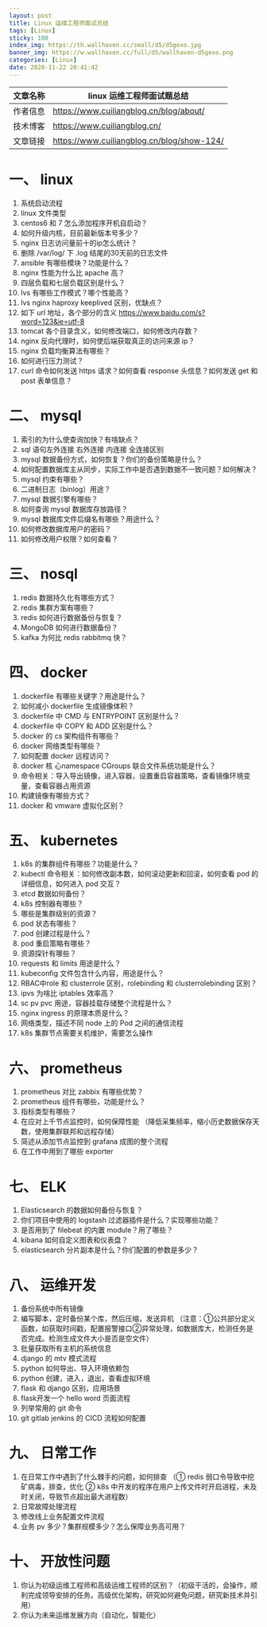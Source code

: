 ```yaml
---
layout: post
title: Linux 运维工程师面试总结
tags: [Linux]
sticky: 100
index_img: https://th.wallhaven.cc/small/d5/d5gexo.jpg
banner_img: https://w.wallhaven.cc/full/d5/wallhaven-d5gexo.png
categories: [Linux]
date: 2020-11-22 20:41:42
---
```


| 文章名称 | linux 运维工程师面试题总结 |
|---|---|
| 作者信息 | https://www.cuiliangblog.cn/blog/about/ |
| 技术博客 | https://www.cuiliangblog.cn/ |
| 文章链接 | https://www.cuiliangblog.cn/blog/show-124/ |

# 一、 linux

1. 系统启动流程
2. linux 文件类型
3. centos6 和 7 怎么添加程序开机自启动？
4. 如何升级内核，目前最新版本号多少？
5. nginx 日志访问量前十的ip怎么统计？
6. 删除 /var/log/ 下 .log 结尾的30天前的日志文件
7. ansible 有哪些模块？功能是什么？
8. nginx 性能为什么比 apache 高？
9. 四层负载和七层负载区别是什么？
10. lvs 有哪些工作模式？哪个性能高？
11. lvs nginx haproxy keeplived 区别，优缺点？
12. 如下 url 地址，各个部分的含义
https://www.baidu.com/s?word=123&ie=utf-8
13. tomcat 各个目录含义，如何修改端口，如何修改内存数？
14. nginx 反向代理时，如何使后端获取真正的访问来源 ip？
15. nginx 负载均衡算法有哪些？
16. 如何进行压力测试？
17. curl 命令如何发送 https 请求？如何查看 response 头信息？如何发送 get 和 post 表单信息？

# 二、 mysql

1. 索引的为什么使查询加快？有啥缺点？
2. sql 语句左外连接 右外连接 内连接 全连接区别
3. mysql 数据备份方式，如何恢复？你们的备份策略是什么？
4. 如何配置数据库主从同步，实际工作中是否遇到数据不一致问题？如何解决？
5. mysql 约束有哪些？
6. 二进制日志（binlog）用途？
7. mysql 数据引擎有哪些？
8. 如何查询 mysql 数据库存放路径？
9. mysql 数据库文件后缀名有哪些？用途什么？
10. 如何修改数据库用户的密码？
11. 如何修改用户权限？如何查看？

# 三、 nosql

1. redis 数据持久化有哪些方式？
2. redis 集群方案有哪些？
3. redis 如何进行数据备份与恢复？
4. MongoDB 如何进行数据备份？
5. kafka 为何比 redis rabbitmq 快？

# 四、 docker

1. dockerfile 有哪些关键字？用途是什么？
2. 如何减小 dockerfile 生成镜像体积？
3. dockerfile 中 CMD 与 ENTRYPOINT 区别是什么？
4. dockerfile 中 COPY 和 ADD 区别是什么？
5. docker 的 cs 架构组件有哪些？
6. docker 网络类型有哪些？
7. 如何配置 docker 远程访问？
8. docker 核 心namespace CGroups 联合文件系统功能是什么？
9. 命令相关：导入导出镜像，进入容器，设置重启容器策略，查看镜像环境变量，查看容器占用资源
10. 构建镜像有哪些方式？
11. docker 和 vmware 虚拟化区别？

# 五、 kubernetes

1. k8s 的集群组件有哪些？功能是什么？
2. kubectl 命令相关：如何修改副本数，如何滚动更新和回滚，如何查看 pod 的详细信息，如何进入 pod 交互？
3. etcd 数据如何备份？
4. k8s 控制器有哪些？
5. 哪些是集群级别的资源？
6. pod 状态有哪些？
7. pod 创建过程是什么？
8. pod 重启策略有哪些？
9. 资源探针有哪些？
10. requests 和 limits 用途是什么？
11. kubeconfig 文件包含什么内容，用途是什么？
12. RBAC中role 和 clusterrole 区别，rolebinding 和 clusterrolebinding 区别？
13. ipvs 为啥比 iptables 效率高？
14. sc pv pvc 用途，容器挂载存储整个流程是什么？
15. nginx ingress 的原理本质是什么？
16. 网络类型，描述不同 node 上的 Pod 之间的通信流程
17. k8s 集群节点需要关机维护，需要怎么操作

# 六、 prometheus

1. prometheus 对比 zabbix 有哪些优势？
2. prometheus 组件有哪些，功能是什么？
3. 指标类型有哪些？
4. 在应对上千节点监控时，如何保障性能
（降低采集频率，缩小历史数据保存天数，使用集群联邦和远程存储）
5. 简述从添加节点监控到 grafana 成图的整个流程
6. 在工作中用到了哪些 exporter

# 七、 ELK

1. Elasticsearch 的数据如何备份与恢复？
2. 你们项目中使用的 logstash 过滤器插件是什么？实现哪些功能？
3. 是否用到了 filebeat 的内置 module？用了哪些？
4. kibana 如何自定义图表和仪表盘？
5. elasticsearch 分片副本是什么？你们配置的参数是多少？

# 八、 运维开发

1. 备份系统中所有镜像
2. 编写脚本，定时备份某个库，然后压缩，发送异机
（注意：①公共部分定义函数，如获取时间戳，配置报警接口②异常处理，如数据库大，检测任务是否完成。检测生成文件大小是否是空文件）
3. 批量获取所有主机的系统信息
4. django 的 mtv 模式流程
5. python 如何导出、导入环境依赖包
6. python 创建，进入，退出，查看虚拟环境
7. flask 和 django 区别，应用场景
8. flask开发一个 hello word 页面流程
9. 列举常用的 git 命令
10. git gitlab jenkins 的 CICD 流程如何配置

# 九、 日常工作

1. 在日常工作中遇到了什么棘手的问题，如何排查
（① redis 弱口令导致中挖矿病毒，排查，优化 ② k8s 中开发的程序在用户上传文件时开启进程，未及时关闭，导致节点超出最大进程数）
2. 日常故障处理流程
3. 修改线上业务配置文件流程
4. 业务 pv 多少？集群规模多少？怎么保障业务高可用？

# 十、 开放性问题

1. 你认为初级运维工程师和高级运维工程师的区别？（初级干活的，会操作，顺利完成领导安排的任务。高级优化架构，研究如何避免问题，研究新技术并引用）
2. 你认为未来运维发展方向（自动化，智能化）